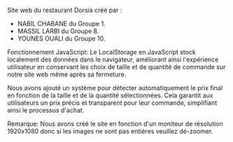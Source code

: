 Site web du restaurant Dorsia créé par :
- NABIL CHABANE du Groupe 1.
- MASSIL LARBI du Groupe 8.
- YOUNES OUALI du Groupe 10.

Fonctionnement JavaScript:
Le LocalStorage en JavaScript stock localement des données dans le navigateur, améliorant ainsi l'expérience utilisateur en conservant les choix de taille et de quantité de commande sur notre site web même après sa fermeture.

Nous avons ajouté un système pour détecter automatiquement le prix final en fonction de la taille et de la quantité sélectionnées. Cela garantit aux utilisateurs un prix précis et transparent pour leur commande, simplifiant ainsi le processus d'achat.

Remarque: Nous avons créé le site en fonction d'un moniteur de résolution 1920x1080 donc si les images ne sont pas entières veuillez dé-zoomer.
